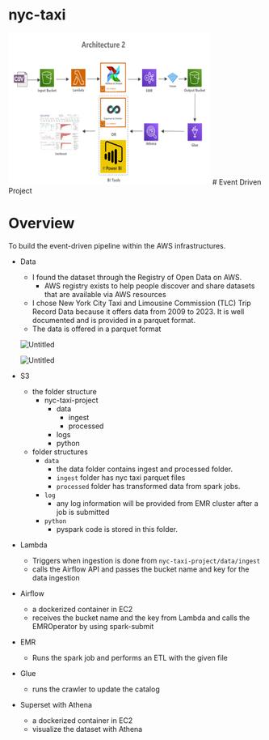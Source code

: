 # nyc-taxi

<img src="./images/architecture.png" alt="Image Description" width="400" height="300">
# Event Driven Project

# Overview

To build the event-driven pipeline within the AWS infrastructures.

- Data
    - I found the dataset through the Registry of Open Data on AWS.
        - AWS registry exists to help people discover and share datasets that are available via AWS resources
    - I chose New York City Taxi and Limousine Commission (TLC) Trip Record Data because it offers data from 2009 to 2023. It is well documented and is provided in a parquet format.
    - The data is offered in a parquet format
    
    ![Untitled](https://s3-us-west-2.amazonaws.com/secure.notion-static.com/6c6c98b9-a04e-42d2-92d2-da3513845838/Untitled.png)
    
    ![Untitled](https://s3-us-west-2.amazonaws.com/secure.notion-static.com/552dd115-0d49-4b7b-8556-c2f551fac23c/Untitled.png)
    
- S3
    - the folder structure
        - nyc-taxi-project
            - data
                - ingest
                - processed
            - logs
            - python
    - folder structures
        - `data`
            - the data folder contains ingest and processed folder.
            - `ingest` folder has nyc taxi parquet files
            - `processed` folder has transformed data from spark jobs.
        - `log`
            - any log information will be provided from EMR cluster after a job is submitted
        - `python`
            - pyspark code is stored in this folder.
        
- Lambda
    - Triggers when ingestion is done from `nyc-taxi-project/data/ingest`
    - calls the Airflow API and passes the bucket name and key for the data ingestion
- Airflow
    - a dockerized container in EC2
    - receives the bucket name and the key from Lambda and calls the EMROperator by using spark-submit
- EMR
    - Runs the spark job and performs an ETL with the given file
- Glue
    - runs the crawler to update the catalog
- Superset with Athena
    - a dockerized container in EC2
    - visualize the dataset with Athena
